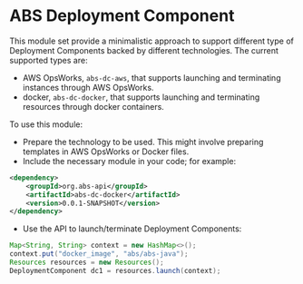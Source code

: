 # ABS Deployment Component

This module set provide a minimalistic approach to support different type of 
Deployment Components backed by different technologies. The current supported
types are:

* AWS OpsWorks, `abs-dc-aws`, that supports launching and terminating instances through AWS OpsWorks.
* docker, `abs-dc-docker`, that supports launching and terminating resources through docker containers.

To use this module:

* Prepare the technology to be used. This might involve preparing templates in AWS OpsWorks or Docker files.
* Include the necessary module in your code; for example:
```xml
<dependency>
    <groupId>org.abs-api</groupId>
    <artifactId>abs-dc-docker</artifactId>
    <version>0.0.1-SNAPSHOT</version>
</dependency>
```  
* Use the API to launch/terminate Deployment Components:
```java
Map<String, String> context = new HashMap<>();
context.put("docker_image", "abs/abs-java");
Resources resources = new Resources();
DeploymentComponent dc1 = resources.launch(context);
```


